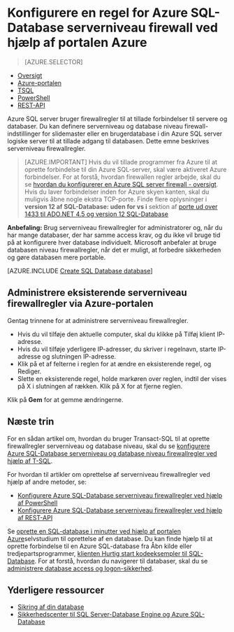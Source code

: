<properties
    pageTitle="Konfigurere en SQL-Database serverniveau firewallregel | Microsoft Azure"
    description="Lær, hvordan du konfigurerer firewallen for IP-adresser, få adgang til Azure SQL server."
    services="sql-database"
    documentationCenter=""
    authors="BYHAM"
    manager="jhubbard"
    editor=""/>


<tags
    ms.service="sql-database"
    ms.workload="data-management"
    ms.tgt_pltfrm="na"
    ms.devlang="dotnet"
    ms.topic="article" 
    ms.date="08/30/2016"
    ms.author="rickbyh;carlrab"/>


# <a name="configure-an-azure-sql-database-server-level-firewall-rule-using-the-azure-portal"></a>Konfigurere en regel for Azure SQL-Database serverniveau firewall ved hjælp af portalen Azure


> [AZURE.SELECTOR]
- [Oversigt](sql-database-firewall-configure.md)
- [Azure-portalen](sql-database-configure-firewall-settings.md)
- [TSQL](sql-database-configure-firewall-settings-tsql.md)
- [PowerShell](sql-database-configure-firewall-settings-powershell.md)
- [REST-API](sql-database-configure-firewall-settings-rest.md)

Azure SQL server bruger firewallregler til at tillade forbindelser til servere og databaser. Du kan definere serverniveau og database niveau firewall-indstillinger for slidemaster eller en brugerdatabase i din Azure SQL server logiske server til at tillade adgang til databasen. Dette emne beskrives serverniveau firewallregler.

> [AZURE.IMPORTANT] Hvis du vil tillade programmer fra Azure til at oprette forbindelse til din Azure SQL-server, skal være aktiveret Azure forbindelser. For at forstå, hvordan firewallen regler arbejde, skal du se [hvordan du konfigurerer en Azure SQL server firewall \- oversigt](sql-database-firewall-configure.md). Hvis du laver forbindelser inden for Azure skyen kanten, skal du muligvis åbne nogle ekstra TCP-porte. Finde flere oplysninger i **version 12 af SQL-Database: uden for vs i** sektion af [porte ud over 1433 til ADO.NET 4.5 og version 12 SQL-Database](sql-database-develop-direct-route-ports-adonet-v12.md)

**Anbefaling:** Brug serverniveau firewallregler for administratorer og, når du har mange databaser, der har samme access krav, og du ikke vil bruge tid på at konfigurere hver database individuelt. Microsoft anbefaler at bruge databasen niveau firewallregler, når det er muligt, at forbedre sikkerheden og gøre databasen mere portable.

[AZURE.INCLUDE [Create SQL Database database](../../includes/sql-database-create-new-server-firewall-portal.md)]

## <a name="manage-existing-server-level-firewall-rules-through-the-azure-portal"></a>Administrere eksisterende serverniveau firewallregler via Azure-portalen

Gentag trinnene for at administrere serverniveau firewallregler.

- Hvis du vil tilføje den aktuelle computer, skal du klikke på Tilføj klient IP-adresse.
- Hvis du vil tilføje yderligere IP-adresser, du skriver i regelnavn, starte IP-adresse og slutningen IP-adresse.
- Klik på et af felterne i reglen for at ændre en eksisterende regel, og Rediger.
- Slette en eksisterende regel, holde markøren over reglen, indtil der vises på X i slutningen af rækken. Klik på X for at fjerne reglen.

Klik på **Gem** for at gemme ændringerne.

## <a name="next-steps"></a>Næste trin

For en sådan artikel om, hvordan du bruger Transact-SQL til at oprette firewallregler serverniveau og database niveau, skal du se [konfigurere Azure SQL-Database serverniveau og database niveau firewallregler ved hjælp af T-SQL](sql-database-configure-firewall-settings-tsql.md). 

For hvordan til artikler om oprettelse af serverniveau firewallregler ved hjælp af andre metoder, se: 

- [Konfigurere Azure SQL-Database serverniveau firewallregler ved hjælp af PowerShell](sql-database-configure-firewall-settings-powershell.md)
- [Konfigurere Azure SQL-Database serverniveau firewallregler ved hjælp af REST-API](sql-database-configure-firewall-settings-rest.md)

Se [oprette en SQL-database i minutter ved hjælp af portalen Azure](sql-database-get-started.md)selvstudium til oprettelse af en database.
Du kan finde hjælp til at oprette forbindelse til en Azure SQL-database fra Åbn kilde eller tredjepartsprogrammer, [klienten Hurtig start kodeeksempler til SQL-Database](https://msdn.microsoft.com/library/azure/ee336282.aspx).
For at forstå, hvordan du navigerer til databaser, skal du se [administrere database access og logon-sikkerhed](https://msdn.microsoft.com/library/azure/ee336235.aspx).


## <a name="additional-resources"></a>Yderligere ressourcer

- [Sikring af din database](sql-database-security.md)
- [Sikkerhedscenter til SQL Server-Database Engine og Azure SQL-Database](https://msdn.microsoft.com/library/bb510589)


<!--Image references-->
[1]: ./media/sql-database-configure-firewall-settings/AzurePortalBrowseForFirewall.png
[2]: ./media/sql-database-configure-firewall-settings/AzurePortalFirewallSettings.png
<!--anchors-->

 
